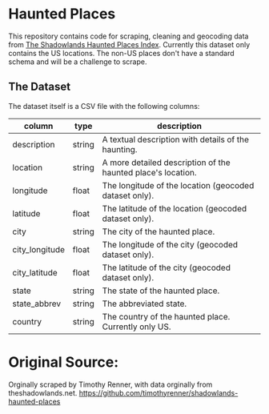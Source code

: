 # Haunted Places

This repository contains code for scraping, cleaning and geocoding data from [The Shadowlands Haunted Places Index](http://www.theshadowlands.net/places/).
Currently this dataset only contains the US locations.
The non-US places don't have a standard schema and will be a challenge to scrape.

## The Dataset

The dataset itself is a CSV file with the following columns:

| column         | type   | description                                                  |
| -------------- | ------ | ------------------------------------------------------------ |
| description    | string | A textual description with details of the haunting.          |
| location       | string | A more detailed description of the haunted place's location. |
| longitude      | float  | The longitude of the location (geocoded dataset only).       |
| latitude       | float  | The latitude of the location (geocoded dataset only).        |
| city           | string | The city of the haunted place.                               |
| city_longitude | float  | The longitude of the city (geocoded dataset only).           |
| city_latitude  | float  | The latitude of the city (geocoded dataset only).            |
| state          | string | The state of the haunted place.                              |
| state_abbrev   | string | The abbreviated state.                                       |
| country        | string | The country of the haunted place. Currently only US.         |

# Original Source: 
Orginally scraped by Timothy Renner, with data orginally from theshadowlands.net.
https://github.com/timothyrenner/shadowlands-haunted-places
